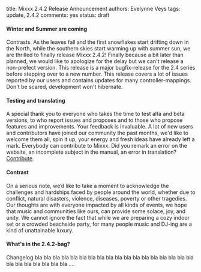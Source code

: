 title: Mixxx 2.4.2 Release Announcement
authors: Evelynne Veys
tags: update, 2.4.2
comments: yes
status: draft

#### Winter and Summer are coming

Contrasts.
As the leaves fall and the first snowflakes start drifting down in the North, while the southern skies start warming up
with summer sun, we are thrilled to finally release Mixxx 2.4.2! Finally because a bit later than planned, we would like
to apologize for the delay but we can't release a non-prefect version. This release is a major bugfix-release for the
2.4 series before stepping over to a new number.
This release covers a lot of issues reported by our users and contains updates for many controller-mappings.
Don't be scared, development won't hibernate.

#### Testing and translating

A special thank you to everyone who takes the time to test alfa and beta versions, to who report issues and proposes and to those
who propose features and improvements. Your feedback is invaluable.
A lot of new users and contributors have joined our community the past months, we'd like to welcome them all, spin it up,
your energy and fresh ideas have already left a mark.
Everybody can contribute to Mixxx. Did you remark an error on the website, an incomplete subject in the manual, an error in translation?
[Contribute](https://mixxx.org/get-involved/).

#### Contrast

On a serious note, we’d like to take a moment to acknowledge the challenges and hardships faced by people around the world,
whether due to conflict, natural disasters, violence, diseases, poverty or other tragedies.
Our thoughts are with everyone impacted by all kinds of events, we hope that music and communities like ours, can provide some solace,
joy, and unity.
We cannot ignore the fact that while we are preparing a cozy indoor set or a crowded beachside party,
for many people music and DJ-ing are a kind of unattainable luxury.


#### What's in the 2.4.2-bag?

Changelog bla bla bla bla bla bla bla bla bla bla bla bla bla bla bla bla bla bla bla bla bla bla bla bla bla ....
